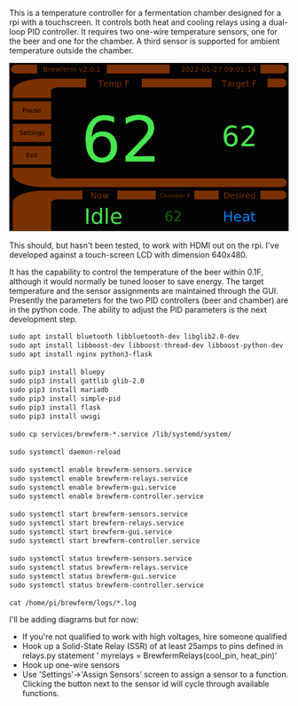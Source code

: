 This is a temperature controller for a fermentation chamber designed for a rpi with a touchscreen. It controls both heat and cooling relays using a dual-loop PID controller. It requires two one-wire temperature sensors, one for the beer and one for the chamber. A third sensor is supported for ambient temperature outside the chamber.

![Main Screen](screenshots/MainScreen.png)

This should, but hasn't been tested, to work with HDMI out on the rpi. I've developed against a touch-screen LCD with dimension 640x480.

It has the capability to control the temperature of the beer within 0.1F, although it would normally be tuned looser to save energy. The target temperature and the sensor assignments are maintained through the GUI. Presently the parameters for the two PID controllers (beer and chamber) are in the python code. The ability to adjust the PID parameters is the next development step.

```
sudo apt install bluetooth libbluetooth-dev libglib2.0-dev
sudo apt install libboost-dev libboost-thread-dev libboost-python-dev
sudo apt install nginx python3-flask

sudo pip3 install bluepy
sudo pip3 install gattlib glib-2.0
sudo pip3 install mariadb
sudo pip3 install simple-pid
sudo pip3 install flask 
sudo pip3 install uwsgi

sudo cp services/brewferm-*.service /lib/systemd/system/

sudo systemctl daemon-reload

sudo systemctl enable brewferm-sensors.service
sudo systemctl enable brewferm-relays.service
sudo systemctl enable brewferm-gui.service
sudo systemctl enable brewferm-controller.service

sudo systemctl start brewferm-sensors.service
sudo systemctl start brewferm-relays.service
sudo systemctl start brewferm-gui.service
sudo systemctl start brewferm-controller.service

sudo systemctl status brewferm-sensors.service
sudo systemctl status brewferm-relays.service
sudo systemctl status brewferm-gui.service
sudo systemctl status brewferm-controller.service

cat /home/pi/brewferm/logs/*.log
```

I'll be adding diagrams but for now:
  * If you're not qualified to work with high voltages, hire someone qualified
  * Hook up a Solid-State Relay (SSR) of at least 25amps to pins defined in relays.py statement ' myrelays = BrewfermRelays(cool_pin, heat_pin)'
  * Hook up one-wire sensors
  * Use 'Settings'->'Assign Sensors' screen to assign a sensor to a function. Clicking the button next to the sensor id will cycle through available functions. 
